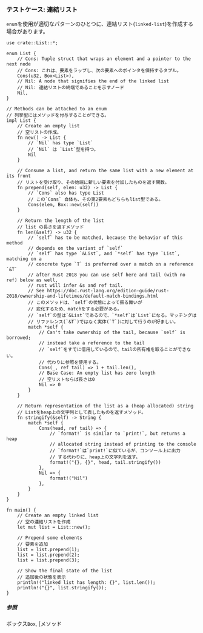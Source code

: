 ### テストケース: 連結リスト

`enum`を使用が適切なパターンのひとつに、連結リスト(`linked-list`)を作成する場合があります。

    use crate::List::*;

    enum List {
        // Cons: Tuple struct that wraps an element and a pointer to the next node
        // Cons: これは、要素をラップし、次の要素へのポインタを保持するタプル。
        Cons(u32, Box<List>),
        // Nil: A node that signifies the end of the linked list
        // Nil: 連結リストの終端であることを示すノード
        Nil,
    }

    // Methods can be attached to an enum
    // 列挙型にはメソッドを付与することができる。
    impl List {
        // Create an empty list
        // 空リストの作成。
        fn new() -> List {
            // `Nil` has type `List`
            // `Nil` は `List`型を持つ。
            Nil
        }

        // Consume a list, and return the same list with a new element at its front
        // リストを受け取り、その始端に新しい要素を付加したものを返す関数。
        fn prepend(self, elem: u32) -> List {
            // `Cons` also has type List
            // この`Cons` 自体も、その第2要素もどちらもlist型である。
            Cons(elem, Box::new(self))
        }

        // Return the length of the list
        // list の長さを返すメソッド
        fn len(&self) -> u32 {
            // `self` has to be matched, because the behavior of this method
            // depends on the variant of `self`
            // `self` has type `&List`, and `*self` has type `List`, matching on a
            // concrete type `T` is preferred over a match on a reference `&T`
            // after Rust 2018 you can use self here and tail (with no ref) below as well,
            // rust will infer &s and ref tail. 
            // See https://doc.rust-lang.org/edition-guide/rust-2018/ownership-and-lifetimes/default-match-bindings.html
            // このメソッドは、`self`の状態によって振る舞いが
            // 変化するため、matchをする必要がある。
            // `self`の型は`&List`であるので、`*self`は`List`になる。マッチングは
            // リファレンス(`&T`)ではなく実体(`T`)に対して行うのが好ましい。
            match *self {
                // Can't take ownership of the tail, because `self` is borrowed;
                // instead take a reference to the tail
                // `self`をすでに借用しているので、tailの所有権を取ることができない。
                // 代わりに参照を使用する。
                Cons(_, ref tail) => 1 + tail.len(),
                // Base Case: An empty list has zero length
                // 空リストならば長さは0
                Nil => 0
            }
        }

        // Return representation of the list as a (heap allocated) string
        // Listをheap上の文字列として表したものを返すメソッド。
        fn stringify(&self) -> String {
            match *self {
                Cons(head, ref tail) => {
                    // `format!` is similar to `print!`, but returns a heap
                    // allocated string instead of printing to the console
                    // `format!`は`print!`に似ているが、コンソール上に出力
                    // する代わりに、heap上の文字列を返す。
                    format!("{}, {}", head, tail.stringify())
                },
                Nil => {
                    format!("Nil")
                },
            }
        }
    }

    fn main() {
        // Create an empty linked list
        // 空の連結リストを作成
        let mut list = List::new();

        // Prepend some elements
        // 要素を追加
        list = list.prepend(1);
        list = list.prepend(2);
        list = list.prepend(3);

        // Show the final state of the list
        // 追加後の状態を表示
        println!("linked list has length: {}", list.len());
        println!("{}", list.stringify());
    }

##### 参照

ボックス`Box`, [メソッド

